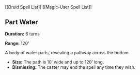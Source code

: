 [[Druid Spell List]]
[[Magic-User Spell List]]

## Part Water

**Duration:** 6 turns

**Range:** 120’

A body of water parts, revealing a pathway across the bottom.

- **Size:** The path is 10’ wide and up to 120’ long.
- **Dismissing:** The caster may end the spell any time they wish.
